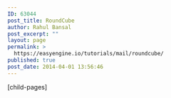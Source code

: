 ```yaml
---
ID: 63044
post_title: RoundCube
author: Rahul Bansal
post_excerpt: ""
layout: page
permalink: >
  https://easyengine.io/tutorials/mail/roundcube/
published: true
post_date: 2014-04-01 13:56:46
---
```

[child-pages]